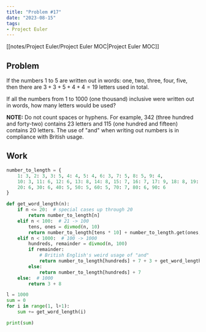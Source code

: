 ```yaml
---
title: "Problem #17"
date: "2023-08-15"
tags:
- Project Euler
---
```


[[notes/Project Euler/Project Euler MOC|Project Euler MOC]]

## Problem

If the numbers $1$ to $5$ are written out in words: one, two, three, four, five, then there are $3+3+5+4+4=19$ letters used in total.

If all the numbers from $1$ to $1000$ (one thousand) inclusive were written out in words, how many letters would be used?

**NOTE:** Do not count spaces or hyphens. For example, $342$ (three hundred and forty-two) contains $23$ letters and $115$ (one hundred and fifteen) contains $20$ letters. The use of "and" when writing out numbers is in compliance with British usage.

## Work

```python
number_to_length = {
    1: 3, 2: 3, 3: 5, 4: 4, 5: 4, 6: 3, 7: 5, 8: 5, 9: 4,
    10: 3, 11: 6, 12: 6, 13: 8, 14: 8, 15: 7, 16: 7, 17: 9, 18: 8, 19: 8,
    20: 6, 30: 6, 40: 5, 50: 5, 60: 5, 70: 7, 80: 6, 90: 6
}

def get_word_length(n):
    if n <= 20:  # special cases up through 20
        return number_to_length[n]
    elif n < 100:  # 21 -> 100
        tens, ones = divmod(n, 10)
        return number_to_length[tens * 10] + number_to_length.get(ones, 0)
    elif n < 1000:  # 100 -> 1000
        hundreds, remainder = divmod(n, 100)
        if remainder:
            # British English's weird usage of "and"
            return number_to_length[hundreds] + 7 + 3 + get_word_length(remainder) 
        else:
            return number_to_length[hundreds] + 7
    else:  # 1000
        return 3 + 8 

l = 1000
sum = 0
for i in range(1, l+1):
    sum += get_word_length(i)

print(sum)
```